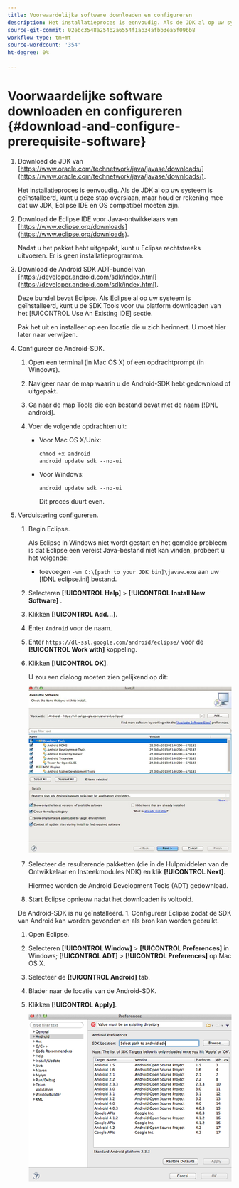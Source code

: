 ```yaml
---
title: Voorwaardelijke software downloaden en configureren
description: Het installatieproces is eenvoudig. Als de JDK al op uw systeem is geïnstalleerd, kunt u deze stap overslaan, maar houd er rekening mee dat uw JDK, Eclipse IDE en OS compatibel moeten zijn.
source-git-commit: 02ebc3548a254b2a6554f1ab34afbb3ea5f09bb8
workflow-type: tm+mt
source-wordcount: '354'
ht-degree: 0%

---
```


# Voorwaardelijke software downloaden en configureren {#download-and-configure-prerequisite-software}

1. Download de JDK van [https://www.oracle.com/technetwork/java/javase/downloads/](https://www.oracle.com/technetwork/java/javase/downloads/).

   Het installatieproces is eenvoudig. Als de JDK al op uw systeem is geïnstalleerd, kunt u deze stap overslaan, maar houd er rekening mee dat uw JDK, Eclipse IDE en OS compatibel moeten zijn.
1. Download de Eclipse IDE voor Java-ontwikkelaars van [https://www.eclipse.org/downloads](https://www.eclipse.org/downloads).

   Nadat u het pakket hebt uitgepakt, kunt u Eclipse rechtstreeks uitvoeren. Er is geen installatieprogramma.
1. Download de Android SDK ADT-bundel van [https://developer.android.com/sdk/index.html](https://developer.android.com/sdk/index.html).

   Deze bundel bevat Eclipse. Als Eclipse al op uw systeem is geïnstalleerd, kunt u de SDK Tools voor uw platform downloaden van het [!UICONTROL Use An Existing IDE] sectie.

   Pak het uit en installeer op een locatie die u zich herinnert. U moet hier later naar verwijzen.
1. Configureer de Android-SDK.
   1. Open een terminal (in Mac OS X) of een opdrachtprompt (in Windows).
   1. Navigeer naar de map waarin u de Android-SDK hebt gedownload of uitgepakt.
   1. Ga naar de map Tools die een bestand bevat met de naam [!DNL android].
   1. Voer de volgende opdrachten uit:

      * Voor Mac OS X/Unix:

        ```
        chmod +x android 
        android update sdk --no-ui
        ```

      * Voor Windows:

        ```
        android update sdk --no-ui
        ```

        Dit proces duurt even.

1. Verduistering configureren.
   1. Begin Eclipse.

      Als Eclipse in Windows niet wordt gestart en het gemelde probleem is dat Eclipse een vereist Java-bestand niet kan vinden, probeert u het volgende:

      * toevoegen `-vm C:\[path to your JDK bin]\javaw.exe` aan uw [!DNL eclipse.ini] bestand.
   1. Selecteren  **[!UICONTROL Help]** > **[!UICONTROL Install New Software]** .
   1. Klikken **[!UICONTROL Add...]**.
   1. Enter `Android` voor de naam.
   1. Enter `https://dl-ssl.google.com/android/eclipse/` voor de **[!UICONTROL Work with]** koppeling.
   1. Klikken **[!UICONTROL OK]**.

      U zou een dialoog moeten zien gelijkend op dit:

      ![](assets/available_software.jpg)

   1. Selecteer de resulterende pakketten (die in de Hulpmiddelen van de Ontwikkelaar en Insteekmodules NDK) en klik **[!UICONTROL Next]**.

      Hiermee worden de Android Development Tools (ADT) gedownload.
   1. Start Eclipse opnieuw nadat het downloaden is voltooid.

   De Android-SDK is nu geïnstalleerd. 1. Configureer Eclipse zodat de SDK van Android kan worden gevonden en als bron kan worden gebruikt.
   1. Open Eclipse.
   1. Selecteren  **[!UICONTROL Window]** > **[!UICONTROL Preferences]** in Windows;  **[!UICONTROL ADT]** > **[!UICONTROL Preferences]** op Mac OS X.
   1. Selecteer de **[!UICONTROL Android]** tab.
   1. Blader naar de locatie van de Android-SDK.
   1. Klikken **[!UICONTROL Apply]**.

      ![Stapresultaat](assets/ss2.jpg)
